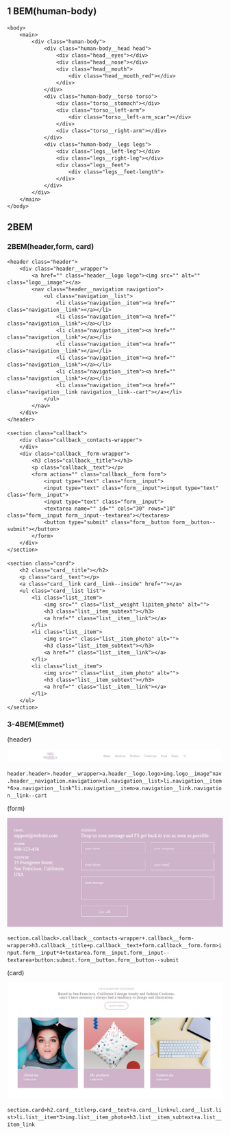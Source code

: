 
## 1 BEM(human-body)
```
<body>
    <main>
        <div class="human-body">
            <div class="human-body__head head">
                <div class="head__eyes"></div>
                <div class="head__nose"></div>
                <div class="head__mouth">
                    <div class="head__mouth_red"></div>
                </div>
            </div>
            <div class="human-body__torso torso">
                <div class="torso__stomach"></div>
                <div class="torso__left-arm">
                    <div class="torso__left-arm_scar"></div>
                </div>
                <div class="torso__right-arm"></div>
            </div>
            <div class="human-body__legs legs">
                <div class="legs__left-leg"></div>
                <div class="legs__right-leg"></div>
                <div class="legs__feet">
                    <div class="legs__feet-length">
                </div>
            </div>
        </div>
    </main>
</body>
```
## 2BEM

### 2BEM(header,form, card)
```
<header class="header">
    <div class="header__wrapper">
        <a href="" class="header__logo logo"><img src="" alt="" class="logo__image"></a>
        <nav class="header__navigation navigation">
            <ul class="navigation__list">
                <li class="navigation__item"><a href="" class="navigation__link"></a></li>
                <li class="navigation__item"><a href="" class="navigation__link"></a></li>
                <li class="navigation__item"><a href="" class="navigation__link"></a></li>
                <li class="navigation__item"><a href="" class="navigation__link"></a></li>
                <li class="navigation__item"><a href="" class="navigation__link"></a></li>
                <li class="navigation__item"><a href="" class="navigation__link"></a></li>
                <li class="navigation__item"><a href="" class="navigation__link navigation__link--cart"></a></li>
            </ul>
        </nav>
    </div>
</header>

<section class="callback">
    <div class="callback__contacts-wrapper">
    </div>
    <div class="callback__form-wrapper">
        <h3 class="callback__title"></h3>
        <p class="callback__text"></p>
        <form action="" class="callback__form form">
            <input type="text" class="form__input">
            <input type="text" class="form__input"><input type="text" class="form__input">
            <input type="text" class="form__input">
            <textarea name="" id="" cols="30" rows="10" class="form__input form__input--textarea"></textarea>
            <button type="submit" class="form__button form__button--submit"></button>
        </form>
    </div>
</section>

<section class="card">
    <h2 class="card__title"></h2>
    <p class="card__text"></p>
    <a class="card__link card__link--inside" href=""></a>
    <ul class="card__list list">
        <li class="list__item">
            <img src="" class="list__weight lipitem_photo" alt="">
            <h3 class="list__item_subtext"></h3>
            <a href="" class="list__item__link"></a>
        </li>
        <li class="list__item">
            <img src="" class="list__item_photo" alt="">
            <h3 class="list__item_subtext"></h3>
            <a href="" class="list__item__link"></a>
        </li>
        <li class="list__item">
            <img src="" class="list__item_photo" alt="">
            <h3 class="list__item_subtext"></h3>
            <a href="" class="list__item__link"></a>
        </li>
    </ul>
</section>
```

### 3-4BEM(Emmet)

 (header)

![Image alt](screne1.png)

`header.header>.header__wrapper>a.header__logo.logo>img.logo__image^nav.header__navigation.navigation>ul.navigation__list>li.navigation__item*6>a.navigation__link^li.navigation__item>a.navigation__link.navigation__link--cart`

 (form)

![Image alt](callback.jpg)

`section.callback>.callback__contacts-wrapper+.callback__form-wrapper>h3.callback__title+p.callback__text+form.callback__form.form>input.form__input*4+textarea.form__input.form__input--textarea+button:submit.form__button.form__button--submit`

  (card)

![Image alt](card.jpg) 

`section.card>h2.card__title+p.card__text+a.card__link+ul.card__list.list>li.list__item*3>img.list__item_photo+h3.list__item_subtext+a.list__item_link`
